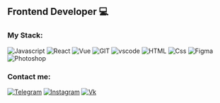 ## Frontend Developer 💻

### My Stack:

![Javascript](https://img.shields.io/badge/-JavaScript-232323?style=flat-square&logo=javascript)
![React](https://img.shields.io/badge/-React-232323?style=flat-square&logo=react)
![Vue](https://img.shields.io/badge/-Vue-4fc08d?style=flat&logo=Vue.js&logoColor=fff)
![GIT](https://img.shields.io/badge/-Git-232323?style=flat-square&logo=git)
![vscode](https://img.shields.io/badge/-VSCode-232323?style=flat-square&logo=visualstudio)
![HTML](https://img.shields.io/badge/-HTML-232323?style=flat-square&logo=html5)
![Css](https://img.shields.io/badge/-CSS-232323?style=flat-square&logo=css3)
![Figma](https://img.shields.io/badge/-Figma-232323?style=flat-square&logo=figma)
![Photoshop](https://img.shields.io/badge/-Photoshop-232323?style=flat-square&logo=adobe-photoshop)


### Contact me: 
[![Telegram](https://img.shields.io/badge/-Telegram-454545?style=flat-square&logo=telegram)](https://t.me/the_arthur_me)
[![Instagram](https://img.shields.io/badge/-Instagram-454545?style=flat-square&logo=instagram)](https://www.instagram.com/the_arthur)
[![Vk](https://img.shields.io/badge/-vk-454545?style=flat-square&logo=vk)](https://vk.com/aw_yea)

<!--
**the-arthur/the-arthur** is a ✨ _special_ ✨ repository because its `README.md` (this file) appears on your GitHub profile.

Here are some ideas to get you started:

- 🔭 I’m currently working on ...
- 🌱 I’m currently learning ...
- 👯 I’m looking to collaborate on ...
- 🤔 I’m looking for help with ...
- 💬 Ask me about ...
- 📫 How to reach me: ...
- 😄 Pronouns: ...
- ⚡ Fun fact: ...
-->
